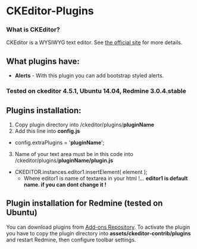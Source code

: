 # CKEditor-Plugins

### What is CKEditor?

CKEditor is a WYSIWYG text editor. See [the official site](http://ckeditor.com/) for more details.


## What plugins have:
* **Alerts** -  With this plugin you can add bootstrap styled alerts.

### Tested on **ckeditor 4.5.1**, **Ubuntu 14.04**, **Redmine 3.0.4.stable**

## Plugins installation:
1. Copy plugin directory into /ckeditor/plugins/**pluginName**
2. Add this line into **config.js**
 * config.extraPlugins = '**pluginName**';
3. Name of your text area must be in this code into /ckeditor/plugins/**pluginName/plugin.js** 
 * CKEDITOR.instances.editor1.insertElement( element );
   * Where editor1 is name of textarea in your html !... **editor1 is default name. if you can dont change it !**

## Plugin installation for Redmine (tested on **Ubuntu**)
You can download plugins from [Add-ons Repository](http://ckeditor.com/addons/plugins/all). To activate the plugin you have to copy the plugin directory into **assets/ckeditor-contrib/plugins** and restart Redmine, then configure toolbar settings.
